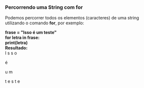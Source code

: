 ### Percorrendo uma String com <b>for</b>

Podemos percorrer todos os elementos (caracteres) de uma string utilizando o comando <b>for</b>, por exemplo:

<b>frase = "Isso é um teste"</b><br>
<b>for letra in frase:</b><br>
<b>          print(letra)</b><br>
<b>Resultado:</b><br>
I
s
s
o

é

u
m

t
e
s
t
e

```
